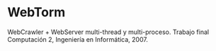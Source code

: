# WebTorm

WebCrawler + WebServer multi-thread y multi-proceso. Trabajo final Computación 2, Ingeniería en Informática, 2007.
